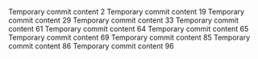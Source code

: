 Temporary commit content 2
Temporary commit content 19
Temporary commit content 29
Temporary commit content 33
Temporary commit content 61
Temporary commit content 64
Temporary commit content 65
Temporary commit content 69
Temporary commit content 85
Temporary commit content 86
Temporary commit content 96
